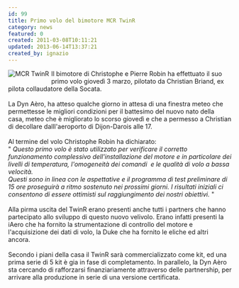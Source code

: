 ```yaml
---
id: 99
title: Primo volo del bimotore MCR TwinR
category: news
featured: 0
created: 2011-03-08T10:11:21
updated: 2013-06-14T13:37:21
created_by: ignazio
---
```

<p>
 <img alt="MCR TwinR" border="0" src="images/stories/mcr-twinr.jpg" style="float: left; padding-bottom: 5px; padding-right: 5px;" title="Primo volo per il TwinR"/>
 Il bimotore di Christophe e Pierre Robin ha effettuato il suo primo volo giovedì 3 marzo, pilotato da Christian Briand, ex pilota collaudatore della Socata.
 <br/>
 <br/>
 La Dyn Aèro, ha atteso qualche giorno in attesa di una finestra meteo che permettesse le migliori condizioni per il battesimo del nuovo nato della casa, meteo che è migliorato lo scorso giovedì e che a permesso a Christian di decollare dalll'aeroporto di Dijon-Darois alle 17.
 <br/>
 <br/>
 Al termine del volo Christophe Robin ha dichiarato:
 <br/>
 "
 <em>
  Questo primo volo è stato utilizzato per verificare il corretto funzionamento complessivo dell'installazione del motore e in particolare dei livelli di temperatura, l'omogeneità dei comandi  e le qualità di volo a bassa velocità.
  <br/>
  Questi sono in linea con le aspettative e il programma di test preliminare di 15 ore proseguirà a ritmo sostenuto nei prossimi giorni. I risultati iniziali ci consentono di essere ottimisti sul raggiungimento dei nostri obiettivi.
 </em>
 "
 <br/>
 <br/>
 Alla pirma uscita del TwinR erano presenti anche tutti i partners che hanno partecipato allo sviluppo di questo nuovo velivolo. Erano infatti presenti la iAero che ha fornito la strumentazione di controllo del motore e l'acquisizione dei dati di volo, la Duke che ha fornito le eliche ed altri ancora.
 <br/>
 <br/>
 Secondo i piani della casa il TwinR sarà commercializzato come kit, ed una prima serie di 5 kit è gia in fase di completamento. In parallelo, la Dyn Aèro sta cercando di rafforzarsi finanziariamente attraverso delle partnership, per arrivare alla produzione in serie di una versione certificata.
</p>
